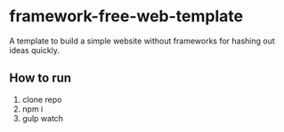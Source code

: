 # framework-free-web-template

A template to build a simple website without frameworks for hashing out ideas quickly.

## How to run

1. clone repo
2. npm i
3. gulp watch
